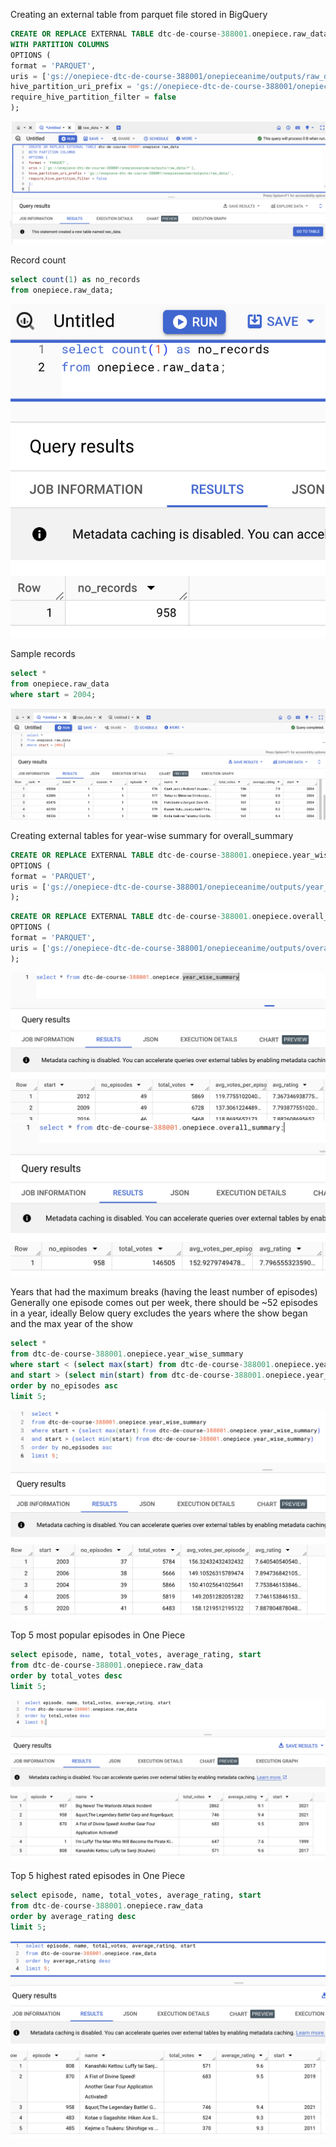 Creating an external table from parquet file stored in BigQuery
```sql
CREATE OR REPLACE EXTERNAL TABLE dtc-de-course-388001.onepiece.raw_data
WITH PARTITION COLUMNS
OPTIONS (
format = 'PARQUET',
uris = ['gs://onepiece-dtc-de-course-388001/onepieceanime/outputs/raw_data/*'],
hive_partition_uri_prefix = 'gs://onepiece-dtc-de-course-388001/onepieceanime/outputs/raw_data/',
require_hive_partition_filter = false
);
```
![External table creation](./images/external_table_creation.png)


Record count
```sql
select count(1) as no_records 
from onepiece.raw_data;
```
![Record count](./images/record_count.png)

Sample records
```sql
select *
from onepiece.raw_data
where start = 2004;
```
![Sample records](./images/sample_data_screenshot.png)


Creating external tables for year-wise summary for overall_summary
```sql
CREATE OR REPLACE EXTERNAL TABLE dtc-de-course-388001.onepiece.year_wise_summary
OPTIONS (
format = 'PARQUET',
uris = ['gs://onepiece-dtc-de-course-388001/onepieceanime/outputs/year_wise_summary/*.parquet']
);
```

```sql
CREATE OR REPLACE EXTERNAL TABLE dtc-de-course-388001.onepiece.overall_summary
OPTIONS (
format = 'PARQUET',
uris = ['gs://onepiece-dtc-de-course-388001/onepieceanime/outputs/overall_summary/*.parquet']
);
```

![year-wise-summary](./images/year-wise-summary.png)
![overall-summary](./images/overall_summary.png)


Years that had the maximum breaks (having the least number of episodes)
Generally one episode comes out per week, there should be ~52 episodes in a year, ideally
Below query excludes the years where the show began and the max year of the show

```sql
select *
from dtc-de-course-388001.onepiece.year_wise_summary
where start < (select max(start) from dtc-de-course-388001.onepiece.year_wise_summary)
and start > (select min(start) from dtc-de-course-388001.onepiece.year_wise_summary)
order by no_episodes asc 
limit 5;
```
![max_break_years](./images/max_break_years.png)


Top 5 most popular episodes in One Piece
```sql
select episode, name, total_votes, average_rating, start
from dtc-de-course-388001.onepiece.raw_data
order by total_votes desc
limit 5;
```
![5 most popular episodes](./images/5-popular-episodes.png)


Top 5 highest rated episodes in One Piece
```sql
select episode, name, total_votes, average_rating, start
from dtc-de-course-388001.onepiece.raw_data
order by average_rating desc
limit 5;
```

![5 highest rated episodes](./images/5-highest-rated-episodes.png)


